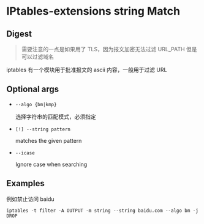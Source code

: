 # IPtables-extensions string Match

## Digest

> 需要注意的一点是如果用了 TLS，因为报文加密无法过滤 URL_PATH 但是可以过滤域名

iptables 有一个模块用于批准报文的 ascii 内容，一般用于过滤 URL

## Optional args

- `--algo {bm|kmp}`

  选择字符串的匹配模式，必须指定

- `[!] --string pattern`

  matches the given pattern

- `--icase`

  Ignore case when searching

## Examples

例如禁止访问 baidu

```
iptables -t filter -A OUTPUT -m string --string baidu.com --algo bm -j DROP
```

